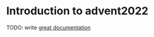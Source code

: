 # Introduction to advent2022

TODO: write [great documentation](http://jacobian.org/writing/what-to-write/)
